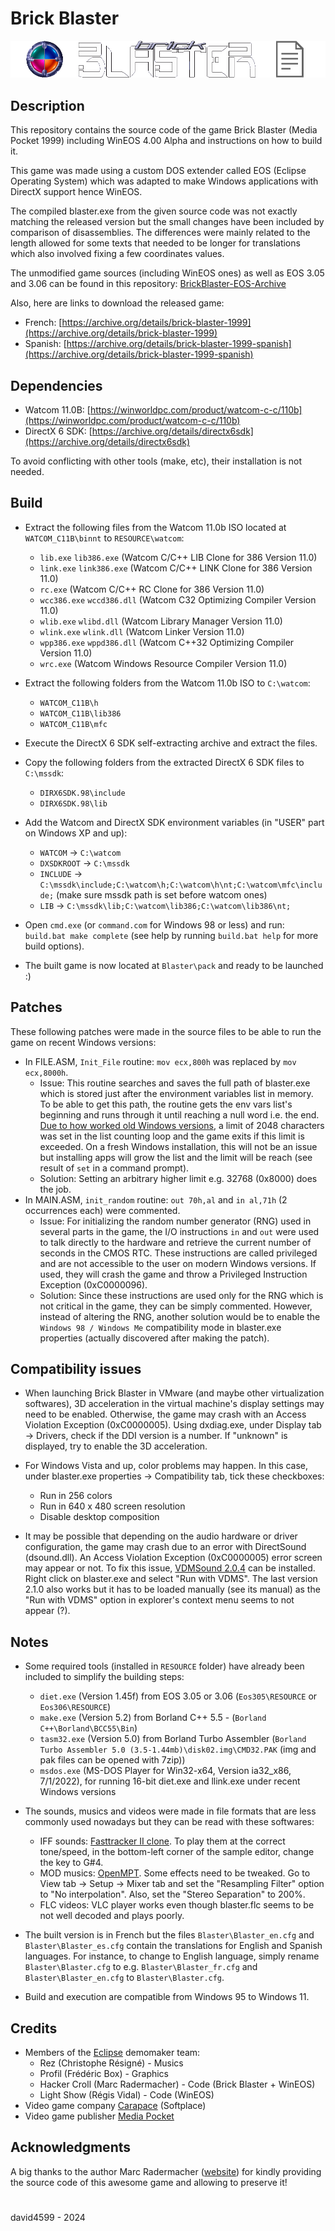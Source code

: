 # Brick Blaster

<img src="img/BrickBlaster_banner.png" alt="Brick Blaster Banner">

## Description
This repository contains the source code of the game Brick Blaster (Media Pocket 1999) including WinEOS 4.00 Alpha and instructions on how to build it.

This game was made using a custom DOS extender called EOS (Eclipse Operating System) which was adapted to make Windows applications with DirectX support hence WinEOS.

The compiled blaster.exe from the given source code was not exactly matching the released version but the small changes have been included by comparison of disassemblies.
The differences were mainly related to the length allowed for some texts that needed to be longer for translations which also involved fixing a few coordinates values.

The unmodified game sources (including WinEOS ones) as well as EOS 3.05 and 3.06 can be found in this repository: [BrickBlaster-EOS-Archive](https://github.com/david4599/BrickBlaster-EOS-Archive)

Also, here are links to download the released game:
- French: [https://archive.org/details/brick-blaster-1999](https://archive.org/details/brick-blaster-1999)
- Spanish: [https://archive.org/details/brick-blaster-1999-spanish](https://archive.org/details/brick-blaster-1999-spanish)

## Dependencies
- Watcom 11.0B: [https://winworldpc.com/product/watcom-c-c/110b](https://winworldpc.com/product/watcom-c-c/110b)
- DirectX 6 SDK: [https://archive.org/details/directx6sdk](https://archive.org/details/directx6sdk)

To avoid conflicting with other tools (make, etc), their installation is not needed.

## Build
- Extract the following files from the Watcom 11.0b ISO located at `WATCOM_C11B\binnt` to `RESOURCE\watcom`:
  - `lib.exe` `lib386.exe` (Watcom C/C++ LIB Clone for 386 Version 11.0)
  - `link.exe` `link386.exe` (Watcom C/C++ LINK Clone for 386 Version 11.0)
  - `rc.exe` (Watcom C/C++ RC Clone for 386 Version 11.0)
  - `wcc386.exe` `wccd386.dll` (Watcom C32 Optimizing Compiler Version 11.0)
  - `wlib.exe` `wlibd.dll` (Watcom Library Manager Version 11.0)
  - `wlink.exe` `wlink.dll` (Watcom Linker Version 11.0)
  - `wpp386.exe` `wppd386.dll` (Watcom C++32 Optimizing Compiler Version 11.0)
  - `wrc.exe` (Watcom Windows Resource Compiler Version 11.0)

- Extract the following folders from the Watcom 11.0b ISO to `C:\watcom`:
  - `WATCOM_C11B\h`
  - `WATCOM_C11B\lib386`
  - `WATCOM_C11B\mfc`

- Execute the DirectX 6 SDK self-extracting archive and extract the files.

- Copy the following folders from the extracted DirectX 6 SDK files to `C:\mssdk`:
  - `DIRX6SDK.98\include`
  - `DIRX6SDK.98\lib`

- Add the Watcom and DirectX SDK environment variables (in "USER" part on Windows XP and up):
  - `WATCOM` -> `C:\watcom`
  - `DXSDKROOT` -> `C:\mssdk`
  - `INCLUDE` -> `C:\mssdk\include;C:\watcom\h;C:\watcom\h\nt;C:\watcom\mfc\include;` (make sure mssdk path is set before watcom ones)
  - `LIB` -> `C:\mssdk\lib;C:\watcom\lib386;C:\watcom\lib386\nt;`

- Open `cmd.exe` (or `command.com` for Windows 98 or less) and run: `build.bat make complete` (see help by running `build.bat help` for more build options).

- The built game is now located at `Blaster\pack` and ready to be launched :)

## Patches
These following patches were made in the source files to be able to run the game on recent Windows versions:
- In FILE.ASM, `Init_File` routine: `mov ecx,800h` was replaced by `mov ecx,8000h`.
  - Issue: This routine searches and saves the full path of blaster.exe which is stored just after the environment variables list in memory.
    To be able to get this path, the routine gets the env vars list's beginning and runs through it until reaching a null word i.e. the end.
    [Due to how worked old Windows versions](http://web.archive.org/web/20071020044153/http://support.microsoft.com/kb/906469), a limit of 2048 characters was set in the list counting loop and the game exits if this limit is exceeded.
    On a fresh Windows installation, this will not be an issue but installing apps will grow the list and the limit will be reach (see result of `set` in a command prompt).
  - Solution: Setting an arbitrary higher limit e.g. 32768 (0x8000) does the job.
- In MAIN.ASM, `init_random` routine: `out 70h,al` and `in al,71h` (2 occurrences each) were commented.
  - Issue: For initializing the random number generator (RNG) used in several parts in the game, the I/O instructions `in` and `out` were used to talk directly to the hardware and retrieve the current number of seconds in the CMOS RTC.
    These instructions are called privileged and are not accessible to the user on modern Windows versions.
    If used, they will crash the game and throw a Privileged Instruction Exception (0xC0000096).
  - Solution: Since these instructions are used only for the RNG which is not critical in the game, they can be simply commented.
    However, instead of altering the RNG, another solution would be to enable the `Windows 98 / Windows Me` compatibility mode in blaster.exe properties (actually discovered after making the patch).


## Compatibility issues
- When launching Brick Blaster in VMware (and maybe other virtualization softwares), 3D acceleration in the virtual machine's display settings may need to be enabled.
  Otherwise, the game may crash with an Access Violation Exception (0xC0000005).
  Using dxdiag.exe, under Display tab -> Drivers, check if the DDI version is a number.
  If "unknown" is displayed, try to enable the 3D acceleration.

- For Windows Vista and up, color problems may happen. In this case, under blaster.exe properties -> Compatibility tab, tick these checkboxes:
  - Run in 256 colors
  - Run in 640 x 480 screen resolution
  - Disable desktop composition

- It may be possible that depending on the audio hardware or driver configuration, the game may crash due to an error with DirectSound (dsound.dll).
  An Access Violation Exception (0xC0000005) error screen may appear or not.
  To fix this issue, [VDMSound 2.0.4](https://sourceforge.net/projects/vdmsound/files/VDMSound%20v2/2.0.4/) can be installed. Right click on blaster.exe and select "Run with VDMS".
  The last version 2.1.0 also works but it has to be loaded manually (see its manual) as the "Run with VDMS" option in explorer's context menu seems to not appear (?).

## Notes
- Some required tools (installed in `RESOURCE` folder) have already been included to simplify the building steps:
  - `diet.exe` (Version 1.45f) from EOS 3.05 or 3.06 (`Eos305\RESOURCE` or `Eos306\RESOURCE`)
  - `make.exe` (Version 5.2) from Borland C++ 5.5 - (`Borland C++\Borland\BCC55\Bin`)
  - `tasm32.exe` (Version 5.0) from Borland Turbo Assembler (`Borland Turbo Assembler 5.0 (3.5-1.44mb)\disk02.img\CMD32.PAK` (img and pak files can be opened with 7zip))
  - `msdos.exe` (MS-DOS Player for Win32-x64, Version ia32_x86, 7/1/2022), for running 16-bit diet.exe and llink.exe under recent Windows versions

- The sounds, musics and videos were made in file formats that are less commonly used nowadays but they can be read with these softwares:
  - IFF sounds: [Fasttracker II clone](https://16-bits.org/ft2.php). To play them at the correct tone/speed, in the bottom-left corner of the sample editor, change the key to G#4.
  - MOD musics: [OpenMPT](https://openmpt.org/). Some effects need to be tweaked. Go to View tab -> Setup -> Mixer tab and set the "Resampling Filter" option to "No interpolation". Also, set the "Stereo Separation" to 200%.
  - FLC videos: VLC player works even though blaster.flc seems to be not well decoded and plays poorly.

- The built version is in French but the files `Blaster\Blaster_en.cfg` and `Blaster\Blaster_es.cfg` contain the translations for English and Spanish languages.
  For instance, to change to English language, simply rename `Blaster\Blaster.cfg` to e.g. `Blaster\Blaster_fr.cfg` and `Blaster\Blaster_en.cfg` to `Blaster\Blaster.cfg`.

- Build and execution are compatible from Windows 95 to Windows 11.

## Credits
- Members of the [Eclipse](https://www.eclipse-game.com) demomaker team:
  - Rez (Christophe Résigné) - Musics
  - Profil (Frédéric Box) - Graphics
  - Hacker Croll (Marc Radermacher) - Code (Brick Blaster + WinEOS)
  - Light Show (Régis Vidal) - Code (WinEOS)
- Video game company [Carapace](https://www.abandonware-france.org/compagnies/carapace-82/) (Softplace)
- Video game publisher [Media Pocket](https://www.abandonware-france.org/compagnies/media-pocket-1019/)

## Acknowledgments
A big thanks to the author Marc Radermacher ([website](https://www.edromel.com)) for kindly providing the source code of this awesome game and allowing to preserve it!

#
david4599 - 2024
